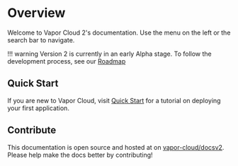 # Overview

Welcome to Vapor Cloud 2's documentation. Use the menu on the left or the search bar to navigate.

!!! warning
    Version 2 is currently in an early Alpha stage. To follow the development process, see our [Roadmap](https://github.com/vapor-cloud/roadmap/issues/31)

## Quick Start

If you are new to Vapor Cloud, visit [Quick Start](quick-start.md) for a tutorial on deploying your first application.

## Contribute

This documentation is open source and hosted at on [vapor-cloud/docsv2](https://github.com/vapor-cloud/docsv2). Please help make the docs better by contributing!
